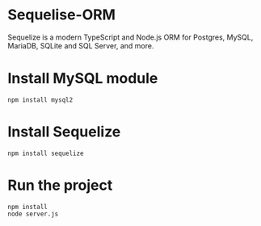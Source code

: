 # Sequelise-ORM
Sequelize is a modern TypeScript and Node.js ORM for Postgres, MySQL, MariaDB, SQLite and SQL Server, and more. 

# Install MySQL module
```npm install mysql2```

# Install Sequelize
`npm install sequelize`

# Run the project

```
npm install
node server.js

```

